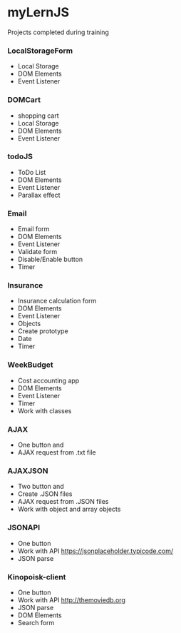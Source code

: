 # myLernJS
Projects completed during training

### LocalStorageForm
* Local Storage 
* DOM Elements
* Event Listener

### DOMCart
* shopping cart
* Local Storage 
* DOM Elements
* Event Listener

### todoJS
* ToDo List
* DOM Elements
* Event Listener
* Parallax effect

### Email
* Email form
* DOM Elements
* Event Listener
* Validate form
* Disable/Enable button
* Timer

### Insurance
* Insurance calculation form
* DOM Elements
* Event Listener
* Objects
* Create prototype
* Date  
* Timer

### WeekBudget
* Cost accounting app
* DOM Elements
* Event Listener
* Timer
* Work with classes

### AJAX
* One button and
* AJAX request from .txt file

### AJAXJSON
* Two button and
* Create .JSON files
* AJAX request from .JSON files 
* Work with object and array objects

### JSONAPI
* One button
* Work with API https://jsonplaceholder.typicode.com/
* JSON parse 

### Kinopoisk-client
* One button
* Work with API http://themoviedb.org
* JSON parse
* DOM Elements
* Search form

